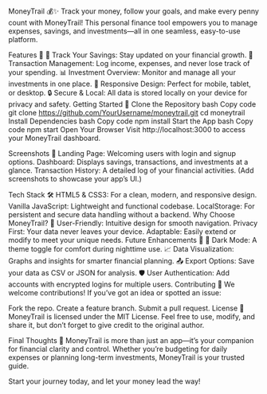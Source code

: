 MoneyTrail 💰✨
Track your money, follow your goals, and make every penny count with MoneyTrail!
This personal finance tool empowers you to manage expenses, savings, and investments—all in one seamless, easy-to-use platform.

Features 🌟
💸 Track Your Savings: Stay updated on your financial growth.
🧾 Transaction Management: Log income, expenses, and never lose track of your spending.
📊 Investment Overview: Monitor and manage all your investments in one place.
📱 Responsive Design: Perfect for mobile, tablet, or desktop.
🔒 Secure & Local: All data is stored locally on your device for privacy and safety.
Getting Started 🚀
Clone the Repository
bash
Copy code
git clone https://github.com/YourUsername/moneytrail.git
cd moneytrail
Install Dependencies
bash
Copy code
npm install
Start the App
bash
Copy code
npm start
Open Your Browser
Visit http://localhost:3000 to access your MoneyTrail dashboard.

Screenshots 📸
Landing Page: Welcoming users with login and signup options.
Dashboard: Displays savings, transactions, and investments at a glance.
Transaction History: A detailed log of your financial activities.
(Add screenshots to showcase your app’s UI.)

Tech Stack 🛠️
HTML5 & CSS3: For a clean, modern, and responsive design.
Vanilla JavaScript: Lightweight and functional codebase.
LocalStorage: For persistent and secure data handling without a backend.
Why Choose MoneyTrail? 🤔
User-Friendly: Intuitive design for smooth navigation.
Privacy First: Your data never leaves your device.
Adaptable: Easily extend or modify to meet your unique needs.
Future Enhancements 🌱
🌌 Dark Mode: A theme toggle for comfort during nighttime use.
📈 Data Visualization: Graphs and insights for smarter financial planning.
📤 Export Options: Save your data as CSV or JSON for analysis.
🛡️ User Authentication: Add accounts with encrypted logins for multiple users.
Contributing 🤝
We welcome contributions! If you’ve got an idea or spotted an issue:

Fork the repo.
Create a feature branch.
Submit a pull request.
License 📜
MoneyTrail is licensed under the MIT License. Feel free to use, modify, and share it, but don’t forget to give credit to the original author.

Final Thoughts 💭
MoneyTrail is more than just an app—it’s your companion for financial clarity and control. Whether you’re budgeting for daily expenses or planning long-term investments, MoneyTrail is your trusted guide.

Start your journey today, and let your money lead the way!
